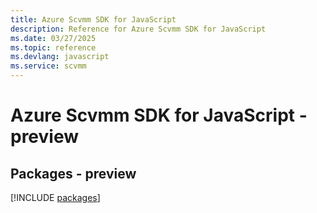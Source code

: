 ```yaml
---
title: Azure Scvmm SDK for JavaScript
description: Reference for Azure Scvmm SDK for JavaScript
ms.date: 03/27/2025
ms.topic: reference
ms.devlang: javascript
ms.service: scvmm
---
```

# Azure Scvmm SDK for JavaScript - preview
## Packages - preview
[!INCLUDE [packages](scvmm-index.md)]